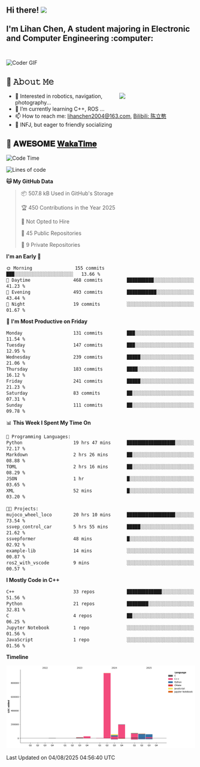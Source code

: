 <h2 align="left">
 <abc>
  <br>Hi there! <img src="https://user-images.githubusercontent.com/42378118/110234147-e3259600-7f4e-11eb-95be-0c4047144dea.gif" width="30"><br>
  <br> I'm Lihan Chen, A student majoring in Electronic and Computer Engineering :computer:<br>
  <br>
 </abc>
</h2>

<img align="center" src="https://media.giphy.com/media/SWoSkN6DxTszqIKEqv/giphy.gif" alt="Coder GIF" width="500">

## :book: 𝙰𝚋𝚘𝚞𝚝 𝙼𝚎

<img align="right" width="40%" src="https://github-readme-stats.vercel.app/api?username=LihanChen2004&show_icons=true&icon_color=CE1D2D&text_color=718096&bg_color=ffffff&hide_title=true" />

- 🌟 Interested in robotics, navigation, photography...
- 🌱 I’m currently learning C++, ROS ... 
- 📫 How to reach me: lihanchen2004@163.com, [Bilibili: 陈立憨](https://space.bilibili.com/170786212)
- 👯 INFJ, but eager to friendly socializing

## 📜 𝐀𝐖𝐄𝐒𝐎𝐌𝐄 [𝐖𝐚𝐤𝐚𝐓𝐢𝐦𝐞](https://github.com/anmol098/waka-readme-stats)

<!--START_SECTION:waka-->
![Code Time](http://img.shields.io/badge/Code%20Time-1%2C316%20hrs%2048%20mins-blue)

![Lines of code](https://img.shields.io/badge/From%20Hello%20World%20I%27ve%20Written-1.4%20million%20lines%20of%20code-blue)

**🐱 My GitHub Data** 

> 📦 507.8 kB Used in GitHub's Storage 
 > 
> 🏆 450 Contributions in the Year 2025
 > 
> 🚫 Not Opted to Hire
 > 
> 📜 45 Public Repositories 
 > 
> 🔑 9 Private Repositories 
 > 
**I'm an Early 🐤** 

```text
🌞 Morning                155 commits         ███░░░░░░░░░░░░░░░░░░░░░░   13.66 % 
🌆 Daytime                468 commits         ██████████░░░░░░░░░░░░░░░   41.23 % 
🌃 Evening                493 commits         ███████████░░░░░░░░░░░░░░   43.44 % 
🌙 Night                  19 commits          ░░░░░░░░░░░░░░░░░░░░░░░░░   01.67 % 
```
📅 **I'm Most Productive on Friday** 

```text
Monday                   131 commits         ███░░░░░░░░░░░░░░░░░░░░░░   11.54 % 
Tuesday                  147 commits         ███░░░░░░░░░░░░░░░░░░░░░░   12.95 % 
Wednesday                239 commits         █████░░░░░░░░░░░░░░░░░░░░   21.06 % 
Thursday                 183 commits         ████░░░░░░░░░░░░░░░░░░░░░   16.12 % 
Friday                   241 commits         █████░░░░░░░░░░░░░░░░░░░░   21.23 % 
Saturday                 83 commits          ██░░░░░░░░░░░░░░░░░░░░░░░   07.31 % 
Sunday                   111 commits         ██░░░░░░░░░░░░░░░░░░░░░░░   09.78 % 
```


📊 **This Week I Spent My Time On** 

```text
💬 Programming Languages: 
Python                   19 hrs 47 mins      ██████████████████░░░░░░░   72.17 % 
Markdown                 2 hrs 26 mins       ██░░░░░░░░░░░░░░░░░░░░░░░   08.88 % 
TOML                     2 hrs 16 mins       ██░░░░░░░░░░░░░░░░░░░░░░░   08.29 % 
JSON                     1 hr                █░░░░░░░░░░░░░░░░░░░░░░░░   03.65 % 
XML                      52 mins             █░░░░░░░░░░░░░░░░░░░░░░░░   03.20 % 

🐱‍💻 Projects: 
mujoco_wheel_loco        20 hrs 10 mins      ██████████████████░░░░░░░   73.54 % 
ssvep_control_car        5 hrs 55 mins       █████░░░░░░░░░░░░░░░░░░░░   21.62 % 
ssvepformer              48 mins             █░░░░░░░░░░░░░░░░░░░░░░░░   02.92 % 
example-lib              14 mins             ░░░░░░░░░░░░░░░░░░░░░░░░░   00.87 % 
ros2_with_vscode         9 mins              ░░░░░░░░░░░░░░░░░░░░░░░░░   00.57 % 
```

**I Mostly Code in C++** 

```text
C++                      33 repos            █████████████░░░░░░░░░░░░   51.56 % 
Python                   21 repos            ████████░░░░░░░░░░░░░░░░░   32.81 % 
C                        4 repos             ██░░░░░░░░░░░░░░░░░░░░░░░   06.25 % 
Jupyter Notebook         1 repo              ░░░░░░░░░░░░░░░░░░░░░░░░░   01.56 % 
JavaScript               1 repo              ░░░░░░░░░░░░░░░░░░░░░░░░░   01.56 % 
```



**Timeline**

![Lines of Code chart](https://raw.githubusercontent.com/LihanChen2004/LihanChen2004/main/assets/bar_graph.png)


 Last Updated on 04/08/2025 04:56:40 UTC
<!--END_SECTION:waka-->

<!--
**LihanChen2004/LihanChen2004** is a ✨ _special_ ✨ repository because its `README.md` (this file) appears on your GitHub profile.

Here are some ideas to get you started:

- 🔭 I’m currently working on ...
- 🌱 I’m currently learning ...
- 👯 I’m looking to collaborate on ...
- 🤔 I’m looking for help with ...
- 💬 Ask me about ...
- 📫 How to reach me: ...
- 😄 Pronouns: ...
- ⚡ Fun fact: ...
-->
